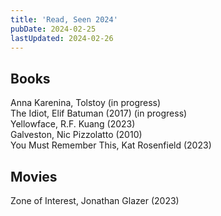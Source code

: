 ```yaml
---
title: 'Read, Seen 2024'
pubDate: 2024-02-25
lastUpdated: 2024-02-26
---
```

## Books
Anna Karenina, Tolstoy (in progress)<br />
The Idiot, Elif Batuman (2017) (in progress)<br />
Yellowface, R.F. Kuang (2023)<br />
Galveston, Nic Pizzolatto (2010)<br />
You Must Remember This, Kat Rosenfield (2023)<br />

## Movies
Zone of Interest, Jonathan Glazer (2023)<br />
